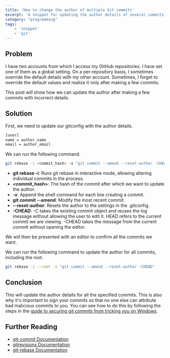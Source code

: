 ```yaml
---
title: 'How to change the author of multiple Git commits'
excerpt: 'A snippet for updating the author details of several commits in a git repository'
category: "programming"
tags:
    - 'snippet'
    - 'git'
---
```


## Problem

I have two accounts from which I access my GitHub repositories. I have set one of them as a global setting. On a per-repository basis, I sometimes override the default details with my other account. Sometimes, I forget to override the default values and realize it only after making a few commits.

This post will show how we can update the author after making a few commits with incorrect details.

## Solution

First, we need to update our gitconfig with the author details.

```txt
[user]
name = author_name
email = author_email
```

We can run the following command.

```bash
git rebase -i <commit_hash> -x "git commit --amend --reset-author -CHEAD"
```

-   **git rebase -i**: Runs git rebase in interactive mode, allowing altering individual commits in the process.
-   **<commit_hash>**: The hash of the commit after which we want to update the author.
-   **-x**: Append the shell command for each line creating a commit.
-   **git commit --amend**: Modify the most recent commit.
-   **--reset-author**: Resets the author to the settings in the .gitconfig.
-   **-CHEAD**: -C takes the existing commit object and reuses the log message without allowing the user to edit it. HEAD refers to the current commit we are viewing. -CHEAD takes the message from the current commit without opening the editor.

We will then be presented with an editor to confirm all the commits we want.

We can run the following command to update the author for all commits, including the root.

```bash
git rebase -i --root -x "git commit --amend --reset-author -CHEAD"
```

## Conclusion

This will update the author details for all the specified commits. This is also why it's important to sign your commits so that no one else can attribute bad malicious commits to you. You can see how to do this by following the steps in the [guide to securing git commits from tricking you on Windows](./securing-git-commits-windows).

## Further Reading

-   [git-commit Documentation](https://git-scm.com/docs/git-commit)
-   [gitrevisions Documentation](https://git-scm.com/docs/gitrevisions)
-   [git-rebase Documentation](https://git-scm.com/docs/git-rebase)

